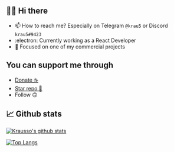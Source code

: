 ## 👋🏼 Hi there
- 📫 How to reach me? Especially on Telegram ``@krau5`` or Discord ``krau5#9423``
- :electron: Currently working as a React Developer
- 👯 Focused on one of my commercial projects

## You can support me through
- [Donate ☕️](https://www.buymeacoffee.com/krau5)
- [Star repo 🌟](https://github.com/Krausso?tab=repositories)
- Follow 🙃

## 📈 Github stats
[![Krausso's github stats](https://github-readme-stats.vercel.app/api?username=Krausso&count_private=true&show_icons=true&theme=default&hide_border=true&hide_title=true)](https://github.com/anuraghazra/github-readme-stats)

[![Top Langs](https://github-readme-stats.vercel.app/api/top-langs/?username=Krausso&count_private=true&layout=compact&theme=default&hide_border=true)](https://github.com/anuraghazra/github-readme-stats)
